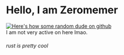 # Hello, I am Zeromemer

[![Here's how some random dude on github ](https://github-readme-stats.vercel.app/api?username=Zeromemer&show_icons=true&theme=github_dark)](https://github.com/anuraghazra/github-readme-stats)  
I am not very active on here lmao.

###### rust is pretty cool
